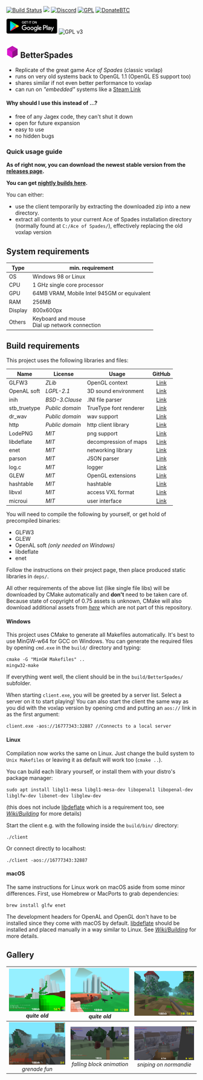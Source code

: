 [![Build Status](https://aos.party/jenkins/buildStatus/icon?job=BetterSpades)](https://aos.party/jenkins/job/BetterSpades/)
[![](https://img.shields.io/github/downloads/xtreme8000/BetterSpades/total.svg)](https://github.com/xtreme8000/BetterSpades/releases)
[![Discord](https://img.shields.io/badge/discord-join-ff00ff.svg)](https://discord.gg/9JGXKBt)
[![GPL](https://img.shields.io/badge/license-GPL--3.0-red.svg)](https://github.com/xtreme8000/BetterSpades/blob/standalone/LICENSE)
[![DonateBTC](https://img.shields.io/badge/bitcoin-donate-yellow.svg)](https://github.com/xtreme8000/BetterSpades#donate)

[![Google Play](/docs/android.png)](https://play.google.com/store/apps/details?id=party.aos.betterspades)
![GPL v3](https://www.gnu.org/graphics/gplv3-127x51.png)

## ![](docs/icon_small.png) BetterSpades

* Replicate of the great game *Ace of Spades* (classic voxlap)
* runs on very old systems back to OpenGL 1.1 (OpenGL ES support too)
* shares similar if not even better performance to voxlap
* can run on *"embedded"* systems like a [Steam Link](https://store.steampowered.com/app/353380/Steam_Link/)

#### Why should I use this instead of ...?

* free of any Jagex code, they can't shut it down
* open for future expansion
* easy to use
* no hidden bugs

### Quick usage guide

**As of right now, you can download the newest stable version from the [releases page](https://github.com/xtreme8000/BetterSpades/releases).**

**You can get [nightly builds here](https://aos.party/jenkins/job/BetterSpades/).**

You can either:
* use the client temporarily by extracting the downloaded zip into a new directory.
* extract all contents to your current Ace of Spades installation directory (normally found at `C:/Ace of Spades/`), effectively replacing the old voxlap version

## System requirements

| Type    | min. requirement                                     |
| ------- | ---------------------------------------------------- |
| OS      | Windows 98 or Linux                                  |
| CPU     | 1 GHz single core processor                          |
| GPU     | 64MB VRAM, Mobile Intel 945GM or equivalent          |
| RAM     | 256MB                                                |
| Display | 800x600px                                            |
| Others  | Keyboard and mouse<br />Dial up network connection   |


## Build requirements

This project uses the following libraries and files:

| Name         | License         | Usage                  | GitHub                                             |
| ------------ | --------------- | ---------------------- | :------------------------------------------------: |
| GLFW3        | *ZLib*          | OpenGL context         | [Link](https://github.com/glfw/glfw)               |
| OpenAL soft  | *LGPL-2.1*      | 3D sound environment   | [Link](https://github.com/kcat/openal-soft)        |
| inih         | *BSD-3.Clause*  | .INI file parser       | [Link](https://github.com/benhoyt/inih)            |
| stb_truetype | *Public domain* | TrueType font renderer | [Link](https://github.com/nothings/stb)            |
| dr_wav       | *Public domain* | wav support            | [Link](https://github.com/mackron/dr_libs/)        |
| http         | *Public domain* | http client library    | [Link](https://github.com/mattiasgustavsson/libs)  |
| LodePNG      | *MIT*           | png support            | [Link](https://github.com/lvandeve/lodepng)        |
| libdeflate   | *MIT*           | decompression of maps  | [Link](https://github.com/ebiggers/libdeflate)     |
| enet         | *MIT*           | networking library     | [Link](https://github.com/lsalzman/enet)           |
| parson       | *MIT*           | JSON parser            | [Link](https://github.com/kgabis/parson)           |
| log.c        | *MIT*           | logger                 | [Link](https://github.com/xtreme8000/log.c)        |
| GLEW         | *MIT*           | OpenGL extensions      | [Link](https://github.com/nigels-com/glew)         |
| hashtable    | *MIT*           | hashtable              | [Link](https://github.com/goldsborough/hashtable/) |
| libvxl       | *MIT*           | access VXL format      | [Link](https://github.com/xtreme8000/libvxl/)      |
| microui      | *MIT*           | user interface         | [Link](https://github.com/rxi/microui)             |

You will need to compile the following by yourself, or get hold of precompiled binaries:

* GLFW3
* GLEW
* OpenAL soft *(only needed on Windows)*
* libdeflate
* enet

Follow the instructions on their project page, then place produced static libraries in `deps/`.

All other requirements of the above list (like single file libs) will be downloaded by CMake automatically and **don't** need to be taken care of. Because state of copyright of 0.75 assets is unknown, CMake will also download additional assets from [*here*](http://aos.party/bsresources.zip) which are not part of this repository.

#### Windows

This project uses CMake to generate all Makefiles automatically. It's best to use MinGW-w64 for GCC on Windows. You can generate the required files by opening `cmd.exe` in the `build/` directory and typing:
```
cmake -G "MinGW Makefiles" ..
mingw32-make
```

If everything went well, the client should be in the `build/BetterSpades/` subfolder.

When starting `client.exe`, you will be greeted by a server list. Select a server on it to start playing!
You can also start the client the same way as you did with the voxlap version by opening cmd and putting an `aos://` link in as the first argument:

```
client.exe -aos://16777343:32887 //Connects to a local server
```

#### Linux

Compilation now works the same on Linux. Just change the build system to `Unix Makefiles` or leaving it as default will work too (`cmake ..`).

You can build each library yourself, or install them with your distro's package manager:
```
sudo apt install libgl1-mesa libgl1-mesa-dev libopenal1 libopenal-dev libglfw-dev libenet-dev libglew-dev
```
(this does not include [libdeflate](https://github.com/ebiggers/libdeflate) which is a requirement too, see [_Wiki/Building_](https://github.com/xtreme8000/BetterSpades/wiki/Building) for more details)

Start the client e.g. with the following inside the `build/bin/` directory:
```
./client
```
Or connect directly to localhost:
```
./client -aos://16777343:32887
```


#### macOS

The same instructions for Linux work on macOS aside from some minor differences. First, use Homebrew or MacPorts to grab dependencies:
```
brew install glfw enet
```
The development headers for OpenAL and OpenGL don't have to be installed since they come with macOS by default. [libdeflate](https://github.com/ebiggers/libdeflate) should be installed and placed manually in a way similar to Linux. See [_Wiki/Building_](https://github.com/xtreme8000/BetterSpades/wiki/Building) for more details.

## Gallery

| <img src="/docs/pic01.png" width="250px"><br />*quite old* | <img src="/docs/pic02.png" width="250px"><br />*quite old* | <img src="/docs/pic03.png" width="250px"> |
| :-: | :-: | :-: |
| <img src="/docs/pic04.png" width="250px"><br />*grenade fun* | <img src="/docs/pic05.png" width="250px"><br />*falling block animation* | <img src="/docs/pic06.png" width="250px"><br />*sniping on normandie* |
